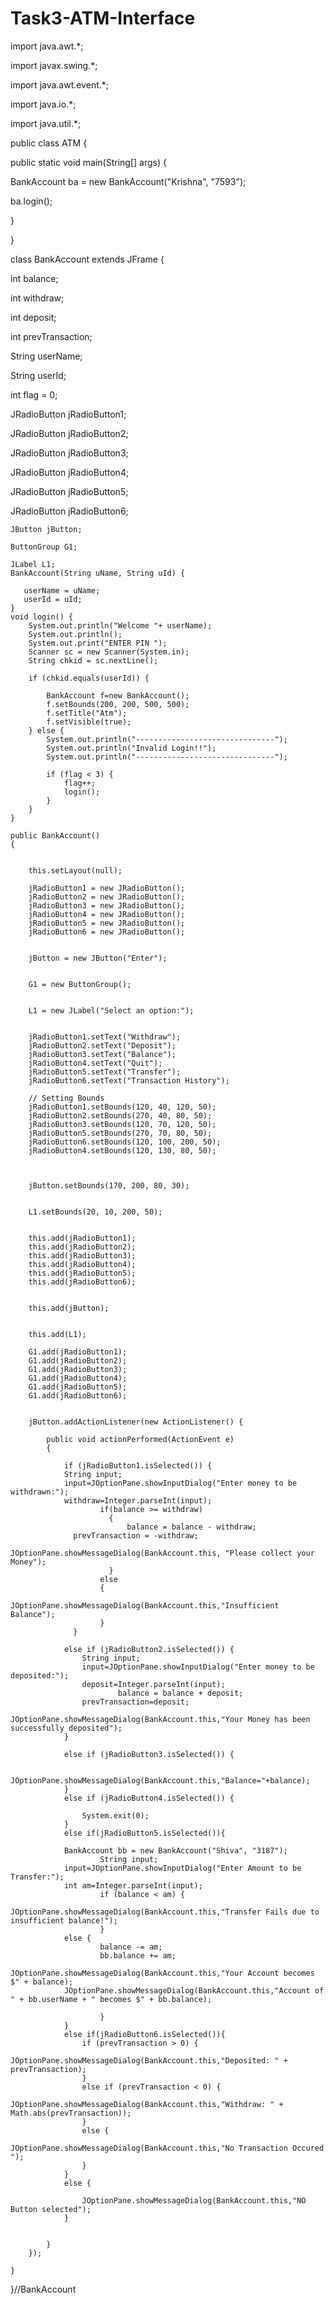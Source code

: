 # Task3-ATM-Interface


import java.awt.*;

import javax.swing.*;

import java.awt.event.*;

import java.io.*;

import java.util.*;

public class ATM {

public static void main(String[] args) {

BankAccount ba = new BankAccount("Krishna", "7593");

ba.login();

}

}

class BankAccount extends JFrame {

int balance;

int withdraw;

int deposit;

int prevTransaction;

String userName;

String userId;

int flag = 0;

JRadioButton jRadioButton1;

JRadioButton jRadioButton2;

JRadioButton jRadioButton3;

JRadioButton jRadioButton4;

JRadioButton jRadioButton5;

JRadioButton jRadioButton6;

	JButton jButton;

	ButtonGroup G1;

	JLabel L1;
    BankAccount(String uName, String uId) {
 
       userName = uName;
	   userId = uId;
    }
	void login() {
        System.out.println("Welcome "+ userName);
        System.out.println();
        System.out.print("ENTER PIN ");
        Scanner sc = new Scanner(System.in);
        String chkid = sc.nextLine();

        if (chkid.equals(userId)) {
            
            BankAccount f=new BankAccount();
			f.setBounds(200, 200, 500, 500);
			f.setTitle("Atm");
			f.setVisible(true);
        } else {
            System.out.println("-------------------------------");
            System.out.println("Invalid Login!!");
            System.out.println("-------------------------------");

            if (flag < 3) {
                flag++;
                login();
            }
        }
    }

	public BankAccount()
	{

		
		this.setLayout(null);

		jRadioButton1 = new JRadioButton();
		jRadioButton2 = new JRadioButton();
		jRadioButton3 = new JRadioButton();
		jRadioButton4 = new JRadioButton();
		jRadioButton5 = new JRadioButton();
		jRadioButton6 = new JRadioButton();

		
		jButton = new JButton("Enter");

		
		G1 = new ButtonGroup();

		
		L1 = new JLabel("Select an option:");

	
		jRadioButton1.setText("Withdraw");
		jRadioButton2.setText("Deposit");
		jRadioButton3.setText("Balance");
		jRadioButton4.setText("Quit");
		jRadioButton5.setText("Transfer");
		jRadioButton6.setText("Transaction History");

		// Setting Bounds
		jRadioButton1.setBounds(120, 40, 120, 50);
		jRadioButton2.setBounds(270, 40, 80, 50);
		jRadioButton3.setBounds(120, 70, 120, 50);
		jRadioButton5.setBounds(270, 70, 80, 50);
		jRadioButton6.setBounds(120, 100, 200, 50);
		jRadioButton4.setBounds(120, 130, 80, 50);


		
		jButton.setBounds(170, 200, 80, 30);

		
		L1.setBounds(20, 10, 200, 50);

		
		this.add(jRadioButton1);
		this.add(jRadioButton2);
		this.add(jRadioButton3);
		this.add(jRadioButton4);
		this.add(jRadioButton5);
		this.add(jRadioButton6);

		
		this.add(jButton);

		
		this.add(L1);

		G1.add(jRadioButton1);
		G1.add(jRadioButton2);
		G1.add(jRadioButton3);
		G1.add(jRadioButton4);
		G1.add(jRadioButton5);
		G1.add(jRadioButton6);

		
		jButton.addActionListener(new ActionListener() {
			
			public void actionPerformed(ActionEvent e)
			{
				
				if (jRadioButton1.isSelected()) {
				String input;
				input=JOptionPane.showInputDialog("Enter money to be withdrawn:");
				withdraw=Integer.parseInt(input);
                		if(balance >= withdraw)
                		  {
                    		  balance = balance - withdraw;
				  prevTransaction = -withdraw;
                    		  JOptionPane.showMessageDialog(BankAccount.this, "Please collect your Money");
                		  }
                		else
                		{
                    		JOptionPane.showMessageDialog(BankAccount.this,"Insufficient Balance");
                		}
			      }

				else if (jRadioButton2.isSelected()) {
					String input;
					input=JOptionPane.showInputDialog("Enter money to be deposited:");
					deposit=Integer.parseInt(input);
            				balance = balance + deposit;
					prevTransaction=deposit;
            				JOptionPane.showMessageDialog(BankAccount.this,"Your Money has been successfully deposited");
				}
				
				else if (jRadioButton3.isSelected()) {

					JOptionPane.showMessageDialog(BankAccount.this,"Balance="+balance);
				}
				else if (jRadioButton4.isSelected()) {

					System.exit(0);
				}
				else if(jRadioButton5.isSelected()){
				
				BankAccount bb = new BankAccount("Shiva", "3187");
                   		String input;
				input=JOptionPane.showInputDialog("Enter Amount to be Transfer:");
				int am=Integer.parseInt(input);
                   		if (balance < am) {
            			  JOptionPane.showMessageDialog(BankAccount.this,"Transfer Fails due to insufficient balance!");
                   		} 
				else {
            			balance -= am;
            			bb.balance += am;
            			JOptionPane.showMessageDialog(BankAccount.this,"Your Account becomes $" + balance);
				JOptionPane.showMessageDialog(BankAccount.this,"Account of " + bb.userName + " becomes $" + bb.balance);
            
                  		}
				}
				else if(jRadioButton6.isSelected()){
					if (prevTransaction > 0) {
            				JOptionPane.showMessageDialog(BankAccount.this,"Deposited: " + prevTransaction);
        			} 
					else if (prevTransaction < 0) {
            				JOptionPane.showMessageDialog(BankAccount.this,"Withdraw: " + Math.abs(prevTransaction));
        			} 
					else {
            				JOptionPane.showMessageDialog(BankAccount.this,"No Transaction Occured ");
        			}
				}
				else {

					JOptionPane.showMessageDialog(BankAccount.this,"NO Button selected");
				}

				
			}
		});
		 
	}

	
}//BankAccount
